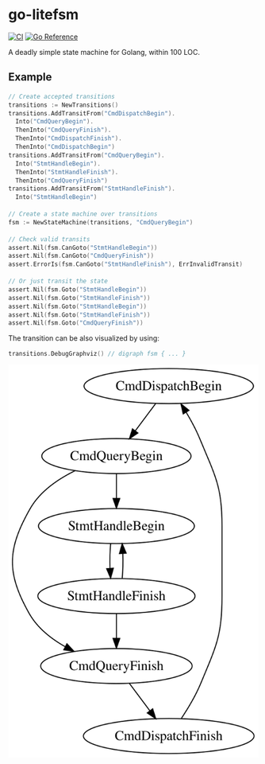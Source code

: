 # go-litefsm

[![CI](https://github.com/breeswish/go-litefsm/actions/workflows/workflow.yaml/badge.svg)](https://github.com/breeswish/go-litefsm/actions/workflows/workflow.yaml)
[![Go Reference](https://pkg.go.dev/badge/github.com/breeswish/go-litefsm.svg)](https://pkg.go.dev/github.com/breeswish/go-litefsm)

A deadly simple state machine for Golang, within 100 LOC.

## Example

```go
// Create accepted transitions
transitions := NewTransitions()
transitions.AddTransitFrom("CmdDispatchBegin").
  Into("CmdQueryBegin").
  ThenInto("CmdQueryFinish").
  ThenInto("CmdDispatchFinish").
  ThenInto("CmdDispatchBegin")
transitions.AddTransitFrom("CmdQueryBegin").
  Into("StmtHandleBegin").
  ThenInto("StmtHandleFinish").
  ThenInto("CmdQueryFinish")
transitions.AddTransitFrom("StmtHandleFinish").
  Into("StmtHandleBegin")

// Create a state machine over transitions
fsm := NewStateMachine(transitions, "CmdQueryBegin")

// Check valid transits
assert.Nil(fsm.CanGoto("StmtHandleBegin"))
assert.Nil(fsm.CanGoto("CmdQueryFinish"))
assert.ErrorIs(fsm.CanGoto("StmtHandleFinish"), ErrInvalidTransit)

// Or just transit the state
assert.Nil(fsm.Goto("StmtHandleBegin"))
assert.Nil(fsm.Goto("StmtHandleFinish"))
assert.Nil(fsm.Goto("StmtHandleBegin"))
assert.Nil(fsm.Goto("StmtHandleFinish"))
assert.Nil(fsm.Goto("CmdQueryFinish"))
```

The transition can be also visualized by using:

```go
transitions.DebugGraphviz() // digraph fsm { ... }
```

![](./etc/sampleTransitions.svg)
